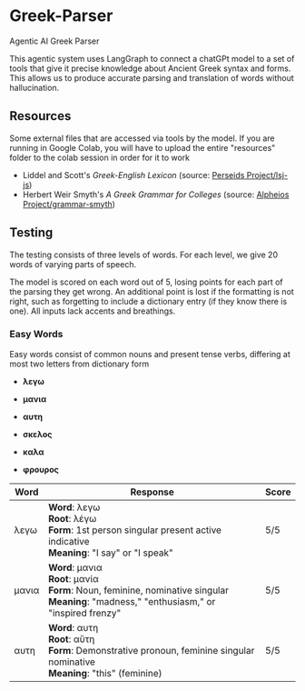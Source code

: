 # Greek-Parser
Agentic AI Greek Parser

This agentic system uses LangGraph to connect a chatGPt model to a set of tools that give it precise knowledge about Ancient Greek syntax and forms. 
This allows us to produce accurate parsing and translation of words without hallucination. 

## Resources
Some external files that are accessed via tools by the model. 
If you are running in Google Colab, you will have to upload the entire "resources" folder to the colab session in order for it to work

- Liddel and Scott's *Greek-English Lexicon* (source: [Perseids Project/lsj-js](https://github.com/perseids-project/lsj-js.git))
- Herbert Weir Smyth's *A Greek Grammar for Colleges* (source: [Alpheios Project/grammar-smyth](https://github.com/alpheios-project/grammar-smyth.git))

##  Testing

The testing consists of three levels of words. 
For each level, we give 20 words of varying parts of speech.

The model is scored on each word out of 5, losing points for each part of the parsing they get wrong.
An additional point is lost if the formatting is not right, such as forgetting to include a dictionary entry (if they know there is one). All inputs lack accents and breathings.

### Easy Words
Easy words consist of common nouns and present tense verbs, differing at most two letters from dictionary form
- **λεγω**

- **μανια**

- **αυτη**
 
- **σκελος**

- **καλα**

- **φρουρος**


| **Word** | **Response** | **Score** |
| -------- | ------------ | --------- |
| λεγω   | **Word**: λεγω<br>**Root**: λέγω<br>**Form**: 1st person singular present active indicative<br>**Meaning**: "I say" or "I speak"                                                                    | 5/5   |
| μανια  | **Word**: μανια<br>**Root**: μανία<br>**Form**: Noun, feminine, nominative singular<br>**Meaning**: "madness," "enthusiasm," or "inspired frenzy"                                                    | 5/5   |
| αυτη   | **Word**: αυτη<br>**Root**: αὕτη<br>**Form**: Demonstrative pronoun, feminine singular nominative<br>**Meaning**: "this" (feminine)                                                                  | 5/5   |

